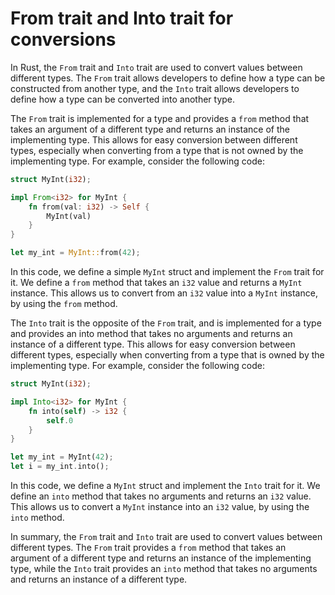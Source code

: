 # From trait and Into trait for conversions

In Rust, the `From` trait and `Into` trait are used to convert values between different types. The `From` trait allows developers to define how a type can be constructed from another type, and the `Into` trait allows developers to define how a type can be converted into another type.

The `From` trait is implemented for a type and provides a `from` method that takes an argument of a different type and returns an instance of the implementing type. This allows for easy conversion between different types, especially when converting from a type that is not owned by the implementing type. For example, consider the following code:

```rust
struct MyInt(i32);

impl From<i32> for MyInt {
    fn from(val: i32) -> Self {
        MyInt(val)
    }
}

let my_int = MyInt::from(42);
```

In this code, we define a simple `MyInt` struct and implement the `From` trait for it. We define a `from` method that takes an `i32` value and returns a `MyInt` instance. This allows us to convert from an `i32` value into a `MyInt` instance, by using the `from` method. 

The `Into` trait is the opposite of the `From` trait, and is implemented for a type and provides an into method that takes no arguments and returns an instance of a different type. This allows for easy conversion between different types, especially when converting from a type that is owned by the implementing type. For example, consider the following code:

```rust
struct MyInt(i32);

impl Into<i32> for MyInt {
    fn into(self) -> i32 {
        self.0
    }
}

let my_int = MyInt(42);
let i = my_int.into();
```

In this code, we define a `MyInt` struct and implement the `Into` trait for it. We define an `into` method that takes no arguments and returns an `i32` value. This allows us to convert a `MyInt` instance into an `i32` value, by using the `into` method. 

In summary, the `From` trait and `Into` trait are used to convert values between different types. The `From` trait provides a `from` method that takes an argument of a different type and returns an instance of the implementing type, while the `Into` trait provides an `into` method that takes no arguments and returns an instance of a different type.
